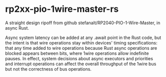 # rp2xx-pio-1wire-master-rs

A straight design ripoff from github stefanalt/RP2040-PIO-1-Wire-Master,
in async Rust.

Async system latency can be added at any .await point in the Rust code, but the
intent is that wire operations stay within devices' timing specifications: that
any time added to wire operations because Rust async operations are blocked
appears between bits, where 1wire operations allow indefinite pauses. In effect,
system decisions about async executors and priorities and interrupt operations
can affect the overall throughput of the 1wire bus but not the correctness of
bus operations.





